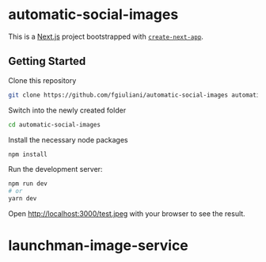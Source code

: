 # automatic-social-images

This is a [Next.js](https://nextjs.org/) project bootstrapped with [`create-next-app`](https://github.com/vercel/next.js/tree/canary/packages/create-next-app).

## Getting Started

Clone this repository

```bash
git clone https://github.com/fgiuliani/automatic-social-images automatic-social-images
```

Switch into the newly created folder

```bash
cd automatic-social-images
```

Install the necessary node packages

```bash
npm install
```

Run the development server:

```bash
npm run dev
# or
yarn dev
```

Open [http://localhost:3000/test.jpeg](http://localhost:3000/test.jpeg) with your browser to see the result.
# launchman-image-service
